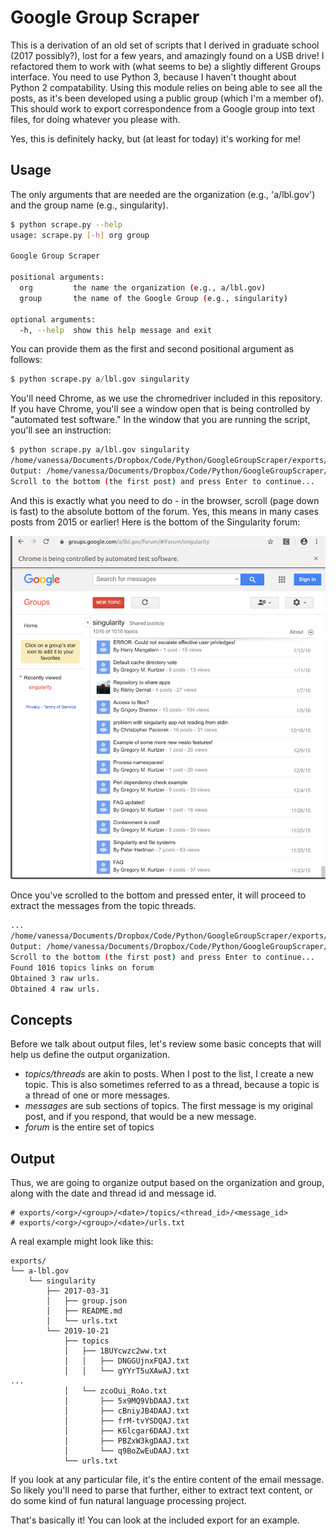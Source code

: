 # Google Group Scraper

This is a derivation of an old set of scripts that I derived in graduate school (2017 possibly?),
lost for a few years, and amazingly found on a USB drive! I refactored them
to work with (what seems to be) a slightly different Groups interface.
You need to use Python 3, because I haven't thought about Python 2 compatability.
Using this module relies on being able to see all the posts, as it's been developed
using a public group (which I'm a member of). This should work to export
correspondence from a Google group into text files, for doing whatever you please with.

Yes, this is definitely hacky, but (at least for today) it's working for me!

## Usage

The only arguments that are needed are the organization (e.g., 'a/lbl.gov')
and the group name (e.g., singularity). 

```bash
$ python scrape.py --help
usage: scrape.py [-h] org group

Google Group Scraper

positional arguments:
  org         the name the organization (e.g., a/lbl.gov)
  group       the name of the Google Group (e.g., singularity)

optional arguments:
  -h, --help  show this help message and exit
```

You can provide them as the first
and second positional argument as follows:

```python
$ python scrape.py a/lbl.gov singularity
```

You'll need Chrome, as we use the chromedriver included in this repository.
If you have Chrome, you'll see a window open that is being controlled by 
"automated test software." In the window that you are running the script,
 you'll see an instruction:

```bash
$ python scrape.py a/lbl.gov singularity
/home/vanessa/Documents/Dropbox/Code/Python/GoogleGroupScraper/exports/a-lbl.gov/singularity/2019-10-21 already exists, will only get new topics.
Output: /home/vanessa/Documents/Dropbox/Code/Python/GoogleGroupScraper/exports/a-lbl.gov/singularity/2019-10-21
Scroll to the bottom (the first post) and press Enter to continue...
```

And this is exactly what you need to do - in the browser, scroll (page down is fast)
to the absolute bottom of the forum. Yes, this means in many cases posts from 2015
or earlier! Here is the bottom of the Singularity forum:

![img/bottom.png](img/bottom.png)

Once you've scrolled to the bottom and pressed enter, it will proceed to
extract the messages from the topic threads.

```bash
...
/home/vanessa/Documents/Dropbox/Code/Python/GoogleGroupScraper/exports/a-lbl.gov/singularity/2019-10-21 already exists, will only get new topics.
Output: /home/vanessa/Documents/Dropbox/Code/Python/GoogleGroupScraper/exports/a-lbl.gov/singularity/2019-10-21
Scroll to the bottom (the first post) and press Enter to continue...
Found 1016 topics links on forum
Obtained 3 raw urls.
Obtained 4 raw urls.
```

## Concepts

Before we talk about output files, let's review some basic concepts that will
help us define the output organization.

 - *topics/threads* are akin to posts. When I post to the list, I create a new topic. This is also sometimes referred to as a thread, because a topic is a thread of one or more messages.
 - *messages* are sub sections of topics. The first message is my original post, and if you respond, that would be a new message.
 - *forum* is the entire set of topics

## Output

Thus, we are going to organize output based on the organization and group, along
with the date and thread id and message id.

```
# exports/<org>/<group>/<date>/topics/<thread_id>/<message_id>
# exports/<org>/<group>/<date>/urls.txt
```

A real example might look like this:

```
exports/
└── a-lbl.gov
    └── singularity
        ├── 2017-03-31
        │   ├── group.json
        │   ├── README.md
        │   └── urls.txt
        └── 2019-10-21
            ├── topics
            │   ├── 1BUYcwzc2ww.txt
            │   │   ├── DNGGUjnxFQAJ.txt
            │   │   └── gYYrT5uXAwAJ.txt
...
            │   └── zcoOui_RoAo.txt
            │       ├── 5x9MQ9VbDAAJ.txt
            │       ├── cBniyJB4DAAJ.txt
            │       ├── frM-tvYSDQAJ.txt
            │       ├── K6lcgar6DAAJ.txt
            │       ├── PBZxW3kgDAAJ.txt
            │       └── q9BoZwEuDAAJ.txt
            └── urls.txt

```

If you look at any particular file, it's the entire content of the email message.
So likely you'll need to parse that further, either to extract text content,
or do some kind of fun natural language processing project.

That's basically it! You can look at the included export for an example.
